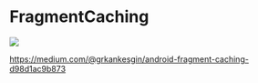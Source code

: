 # FragmentCaching


![](https://cdn-images-1.medium.com/max/800/1*ILYfdD6EaGhVzen9ncv3Fw.gif)

https://medium.com/@grkankesgin/android-fragment-caching-d98d1ac9b873
